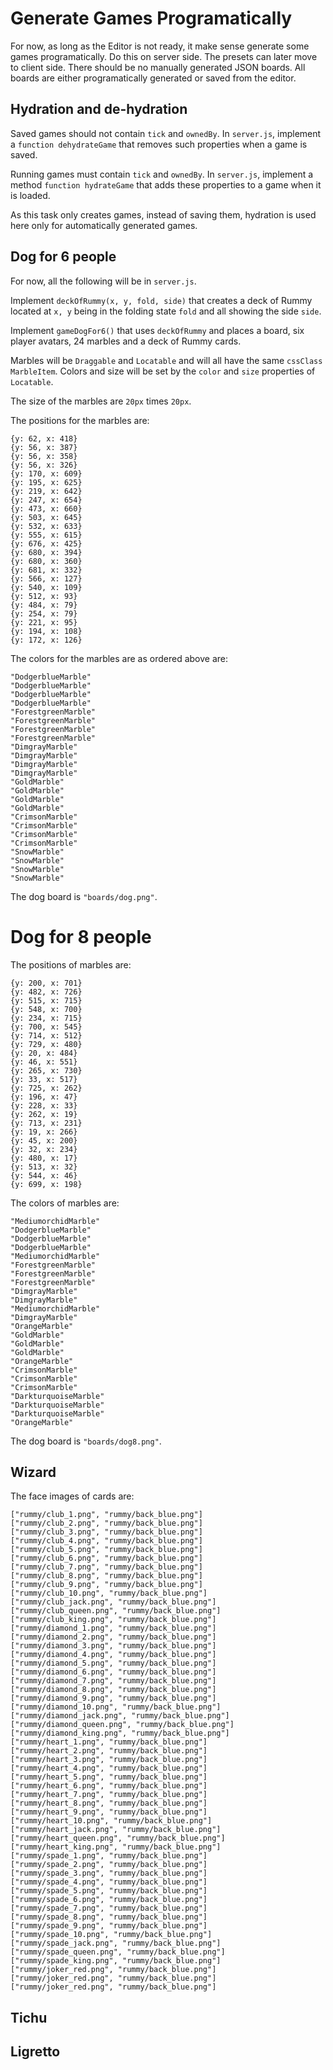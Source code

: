 # Generate Games Programatically

For now, as long as the Editor is not ready, it make sense generate some
games programatically. Do this on server side. The presets can later move
to client side. There should be no manually generated JSON boards. All boards
are either programatically generated or saved from the editor.

## Hydration and de-hydration

Saved games should not contain `tick` and `ownedBy`.
In `server.js`, implement a `function dehydrateGame` that removes
such properties when a game is saved.

Running games must contain `tick` and `ownedBy`.
In `server.js`, implement a method `function hydrateGame` that adds
these properties to a game when it is loaded.

As this task only creates games, instead of saving them, hydration is
used here only for automatically generated games.

## Dog for 6 people

For now, all the following will be in `server.js`.

Implement `deckOfRummy(x, y, fold, side)` that creates a deck of Rummy
located at `x, y` being in the folding state `fold` and all showing the
side `side`.

Implement `gameDogFor6()` that uses `deckOfRummy` and places a board,
six player avatars, 24 marbles and a deck of Rummy cards.

Marbles will be `Draggable` and `Locatable` and will all have the same
`cssClass` `MarbleItem`. Colors and size will be set by the `color` and
`size` properties of `Locatable`.

The size of the marbles are `20px` times `20px`.

The positions for the marbles are:

    {y: 62, x: 418}
    {y: 56, x: 387}
    {y: 56, x: 358}
    {y: 56, x: 326}
    {y: 170, x: 609}
    {y: 195, x: 625}
    {y: 219, x: 642}
    {y: 247, x: 654}
    {y: 473, x: 660}
    {y: 503, x: 645}
    {y: 532, x: 633}
    {y: 555, x: 615}
    {y: 676, x: 425}
    {y: 680, x: 394}
    {y: 680, x: 360}
    {y: 681, x: 332}
    {y: 566, x: 127}
    {y: 540, x: 109}
    {y: 512, x: 93}
    {y: 484, x: 79}
    {y: 254, x: 79}
    {y: 221, x: 95}
    {y: 194, x: 108}
    {y: 172, x: 126}

The colors for the marbles are as ordered above are:

    "DodgerblueMarble"
    "DodgerblueMarble"
    "DodgerblueMarble"
    "DodgerblueMarble"
    "ForestgreenMarble"
    "ForestgreenMarble"
    "ForestgreenMarble"
    "ForestgreenMarble"
    "DimgrayMarble"
    "DimgrayMarble"
    "DimgrayMarble"
    "DimgrayMarble"
    "GoldMarble"
    "GoldMarble"
    "GoldMarble"
    "GoldMarble"
    "CrimsonMarble"
    "CrimsonMarble"
    "CrimsonMarble"
    "CrimsonMarble"
    "SnowMarble"
    "SnowMarble"
    "SnowMarble"
    "SnowMarble"

The dog board is `"boards/dog.png"`.

# Dog for 8 people

The positions of marbles are:

    {y: 200, x: 701}
    {y: 482, x: 726}
    {y: 515, x: 715}
    {y: 548, x: 700}
    {y: 234, x: 715}
    {y: 700, x: 545}
    {y: 714, x: 512}
    {y: 729, x: 480}
    {y: 20, x: 484}
    {y: 46, x: 551}
    {y: 265, x: 730}
    {y: 33, x: 517}
    {y: 725, x: 262}
    {y: 196, x: 47}
    {y: 228, x: 33}
    {y: 262, x: 19}
    {y: 713, x: 231}
    {y: 19, x: 266}
    {y: 45, x: 200}
    {y: 32, x: 234}
    {y: 480, x: 17}
    {y: 513, x: 32}
    {y: 544, x: 46}
    {y: 699, x: 198}

The colors of marbles are:

    "MediumorchidMarble"
    "DodgerblueMarble"
    "DodgerblueMarble"
    "DodgerblueMarble"
    "MediumorchidMarble"
    "ForestgreenMarble"
    "ForestgreenMarble"
    "ForestgreenMarble"
    "DimgrayMarble"
    "DimgrayMarble"
    "MediumorchidMarble"
    "DimgrayMarble"
    "OrangeMarble"
    "GoldMarble"
    "GoldMarble"
    "GoldMarble"
    "OrangeMarble"
    "CrimsonMarble"
    "CrimsonMarble"
    "CrimsonMarble"
    "DarkturquoiseMarble"
    "DarkturquoiseMarble"
    "DarkturquoiseMarble"
    "OrangeMarble"

The dog board is `"boards/dog8.png"`.

## Wizard

The face images of cards are:

    ["rummy/club_1.png", "rummy/back_blue.png"]
    ["rummy/club_2.png", "rummy/back_blue.png"]
    ["rummy/club_3.png", "rummy/back_blue.png"]
    ["rummy/club_4.png", "rummy/back_blue.png"]
    ["rummy/club_5.png", "rummy/back_blue.png"]
    ["rummy/club_6.png", "rummy/back_blue.png"]
    ["rummy/club_7.png", "rummy/back_blue.png"]
    ["rummy/club_8.png", "rummy/back_blue.png"]
    ["rummy/club_9.png", "rummy/back_blue.png"]
    ["rummy/club_10.png", "rummy/back_blue.png"]
    ["rummy/club_jack.png", "rummy/back_blue.png"]
    ["rummy/club_queen.png", "rummy/back_blue.png"]
    ["rummy/club_king.png", "rummy/back_blue.png"]
    ["rummy/diamond_1.png", "rummy/back_blue.png"]
    ["rummy/diamond_2.png", "rummy/back_blue.png"]
    ["rummy/diamond_3.png", "rummy/back_blue.png"]
    ["rummy/diamond_4.png", "rummy/back_blue.png"]
    ["rummy/diamond_5.png", "rummy/back_blue.png"]
    ["rummy/diamond_6.png", "rummy/back_blue.png"]
    ["rummy/diamond_7.png", "rummy/back_blue.png"]
    ["rummy/diamond_8.png", "rummy/back_blue.png"]
    ["rummy/diamond_9.png", "rummy/back_blue.png"]
    ["rummy/diamond_10.png", "rummy/back_blue.png"]
    ["rummy/diamond_jack.png", "rummy/back_blue.png"]
    ["rummy/diamond_queen.png", "rummy/back_blue.png"]
    ["rummy/diamond_king.png", "rummy/back_blue.png"]
    ["rummy/heart_1.png", "rummy/back_blue.png"]
    ["rummy/heart_2.png", "rummy/back_blue.png"]
    ["rummy/heart_3.png", "rummy/back_blue.png"]
    ["rummy/heart_4.png", "rummy/back_blue.png"]
    ["rummy/heart_5.png", "rummy/back_blue.png"]
    ["rummy/heart_6.png", "rummy/back_blue.png"]
    ["rummy/heart_7.png", "rummy/back_blue.png"]
    ["rummy/heart_8.png", "rummy/back_blue.png"]
    ["rummy/heart_9.png", "rummy/back_blue.png"]
    ["rummy/heart_10.png", "rummy/back_blue.png"]
    ["rummy/heart_jack.png", "rummy/back_blue.png"]
    ["rummy/heart_queen.png", "rummy/back_blue.png"]
    ["rummy/heart_king.png", "rummy/back_blue.png"]
    ["rummy/spade_1.png", "rummy/back_blue.png"]
    ["rummy/spade_2.png", "rummy/back_blue.png"]
    ["rummy/spade_3.png", "rummy/back_blue.png"]
    ["rummy/spade_4.png", "rummy/back_blue.png"]
    ["rummy/spade_5.png", "rummy/back_blue.png"]
    ["rummy/spade_6.png", "rummy/back_blue.png"]
    ["rummy/spade_7.png", "rummy/back_blue.png"]
    ["rummy/spade_8.png", "rummy/back_blue.png"]
    ["rummy/spade_9.png", "rummy/back_blue.png"]
    ["rummy/spade_10.png", "rummy/back_blue.png"]
    ["rummy/spade_jack.png", "rummy/back_blue.png"]
    ["rummy/spade_queen.png", "rummy/back_blue.png"]
    ["rummy/spade_king.png", "rummy/back_blue.png"]
    ["rummy/joker_red.png", "rummy/back_blue.png"]
    ["rummy/joker_red.png", "rummy/back_blue.png"]
    ["rummy/joker_red.png", "rummy/back_blue.png"]

## Tichu

## Ligretto
